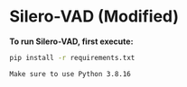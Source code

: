 # Silero-VAD (Modified)

**To run Silero-VAD, first execute:**

```bash
pip install -r requirements.txt

Make sure to use Python 3.8.16

